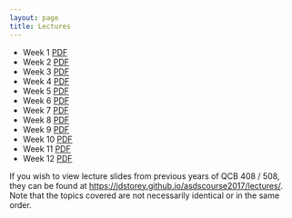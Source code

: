 ```yaml
---
layout: page
title: Lectures
---
```


- Week 1 [PDF](./lecture_notes/week1.pdf)
- Week 2 [PDF](./lecture_notes/week2.pdf)
- Week 3 [PDF](./lecture_notes/week3.pdf)
- Week 4 [PDF](./lecture_notes/week4.pdf)
- Week 5 [PDF](./lecture_notes/week5.pdf)
- Week 6 [PDF](./lecture_notes/week6.pdf)
- Week 7 [PDF](./lecture_notes/week7.pdf)
- Week 8 [PDF](./lecture_notes/week8.pdf)
- Week 9 [PDF](./lecture_notes/week9.pdf)
- Week 10 [PDF](./lecture_notes/week10.pdf)
- Week 11 [PDF](./lecture_notes/week11.pdf)
- Week 12 [PDF](./lecture_notes/week12.pdf)


If you wish to view lecture slides from previous years of QCB 408 / 508, they can be found at <a href='https://jdstorey.github.io/asdscourse2017/lectures/' target='_blank'>https://jdstorey.github.io/asdscourse2017/lectures/</a>. Note that the topics covered are not necessarily identical or in the same order.
